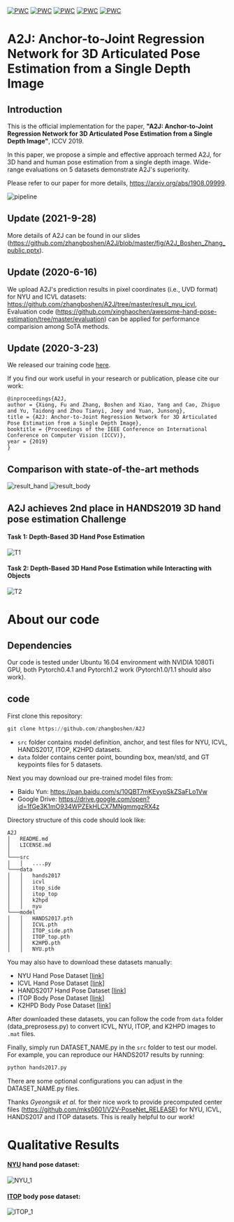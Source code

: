 [![PWC](https://img.shields.io/endpoint.svg?url=https://paperswithcode.com/badge/a2j-anchor-to-joint-regression-network-for-3d/pose-estimation-on-hands-2017)](https://paperswithcode.com/sota/pose-estimation-on-hands-2017?p=a2j-anchor-to-joint-regression-network-for-3d) [![PWC](https://img.shields.io/endpoint.svg?url=https://paperswithcode.com/badge/a2j-anchor-to-joint-regression-network-for-3d/hand-pose-estimation-on-nyu-hands)](https://paperswithcode.com/sota/hand-pose-estimation-on-nyu-hands?p=a2j-anchor-to-joint-regression-network-for-3d)
[![PWC](https://img.shields.io/endpoint.svg?url=https://paperswithcode.com/badge/a2j-anchor-to-joint-regression-network-for-3d/hand-pose-estimation-on-icvl-hands)](https://paperswithcode.com/sota/hand-pose-estimation-on-icvl-hands?p=a2j-anchor-to-joint-regression-network-for-3d) [![PWC](https://img.shields.io/endpoint.svg?url=https://paperswithcode.com/badge/a2j-anchor-to-joint-regression-network-for-3d/pose-estimation-on-itop-front-view)](https://paperswithcode.com/sota/pose-estimation-on-itop-front-view?p=a2j-anchor-to-joint-regression-network-for-3d)
[![PWC](https://img.shields.io/endpoint.svg?url=https://paperswithcode.com/badge/a2j-anchor-to-joint-regression-network-for-3d/pose-estimation-on-itop-top-view)](https://paperswithcode.com/sota/pose-estimation-on-itop-top-view?p=a2j-anchor-to-joint-regression-network-for-3d)



# A2J: Anchor-to-Joint Regression Network for 3D Articulated Pose Estimation from a Single Depth Image

## Introduction
This is the official implementation for the paper, **"A2J: Anchor-to-Joint Regression Network for 3D Articulated Pose Estimation from a Single Depth Image"**, ICCV 2019. 

In this paper, we propose a simple and effective approach termed A2J, for 3D hand and human pose estimation from a single depth image. Wide-range evaluations on 5 datasets demonstrate A2J's superiority.

Please refer to our paper for more details, https://arxiv.org/abs/1908.09999.

![pipeline](https://github.com/zhangboshen/A2J/blob/master/fig/A2Jpipeline.png)

## Update (2021-9-28)
More details of A2J can be found in our slides (https://github.com/zhangboshen/A2J/blob/master/fig/A2J_Boshen_Zhang_public.pptx).
## Update (2020-6-16)
We upload A2J's prediction results in pixel coordinates (i.e., UVD format) for NYU and ICVL datasets: https://github.com/zhangboshen/A2J/tree/master/result_nyu_icvl,
Evaluation code (https://github.com/xinghaochen/awesome-hand-pose-estimation/tree/master/evaluation) can be applied for performance comparision among SoTA methods.

## Update (2020-3-23)
We released our training code [here](https://github.com/zhangboshen/A2J/tree/master/src_train). 


If you find our work useful in your research or publication, please cite our work:
```
@inproceedings{A2J,
author = {Xiong, Fu and Zhang, Boshen and Xiao, Yang and Cao, Zhiguo and Yu, Taidong and Zhou Tianyi, Joey and Yuan, Junsong},
title = {A2J: Anchor-to-Joint Regression Network for 3D Articulated Pose Estimation from a Single Depth Image},
booktitle = {Proceedings of the IEEE Conference on International Conference on Computer Vision (ICCV)},
year = {2019}
}
```
## Comparison with state-of-the-art methods
![result_hand](https://github.com/zhangboshen/A2J/blob/master/fig/result_hand.png)
![result_body](https://github.com/zhangboshen/A2J/blob/master/fig/result_body.png)

## A2J achieves 2nd place in HANDS2019 3D hand pose estimation Challenge
#### Task 1: Depth-Based 3D Hand Pose Estimation
![T1](https://github.com/zhangboshen/A2J/blob/master/fig/T1.jpg)
#### Task 2: Depth-Based 3D Hand Pose Estimation while Interacting with Objects 
![T2](https://github.com/zhangboshen/A2J/blob/master/fig/T2.jpg)



# About our code 

## Dependencies
Our code is tested under Ubuntu 16.04 environment with NVIDIA 1080Ti GPU, both Pytorch0.4.1 and Pytorch1.2 work (Pytorch1.0/1.1 should also work).

## code
First clone this repository:  
```python
git clone https://github.com/zhangboshen/A2J
```

- `src` folder contains model definition, anchor, and test files for NYU, ICVL, HANDS2017, ITOP, K2HPD datasets.
- `data` folder contains center point, bounding box, mean/std, and GT keypoints files for 5 datasets.

Next you may download our pre-trained model files from:     
- Baidu Yun: https://pan.baidu.com/s/10QBT7mKEyypSkZSaFLo1Vw    
- Google Drive: https://drive.google.com/open?id=1fGe3K1mO934WPZEkHLCX7MNgmmgzRX4z

Directory structure of this code should look like:  
```
A2J
│   README.md
│   LICENSE.md  
│
└───src
│   │   ....py
└───data
│   │   hands2017
│   │   icvl
│   │   itop_side
│   │   itop_top
│   │   k2hpd
│   │   nyu
└───model
│   │   HANDS2017.pth
│   │   ICVL.pth
│   │   ITOP_side.pth
│   │   ITOP_top.pth
│   │   K2HPD.pth
│   │   NYU.pth
```

You may also have to download these datasets manually:  
- NYU Hand Pose Dataset [[link](https://jonathantompson.github.io/)]
- ICVL Hand Pose Dataset [[link](https://labicvl.github.io/hand.html)]
- HANDS2017 Hand Pose Dataset [[link](https://competitions.codalab.org/competitions/17356)]
- ITOP Body Pose Dataset [[link](https://www.alberthaque.com/projects/viewpoint_3d_pose/)]
- K2HPD Body Pose Dataset [[link](http://www.sysu-hcp.net/kinect2-human-pose-dataset-k2hpd/)]

After downloaded these datasets, you can follow the code from `data` folder (data_preprosess.py) to convert ICVL, NYU, ITOP, and K2HPD images to `.mat` files.

Finally, simply run DATASET_NAME.py in the `src` folder to test our model. For example, you can reproduce our HANDS2017 results by running:    
```python
python hands2017.py
```

There are some optional configurations you can adjust in the DATASET_NAME.py files.

Thanks *Gyeongsik et al.* for their nice work to provide precomputed center files (https://github.com/mks0601/V2V-PoseNet_RELEASE) for NYU, ICVL, HANDS2017 and ITOP datasets. This is really helpful to our work!



# Qualitative Results
#### [NYU](https://jonathantompson.github.io/NYU_Hand_Pose_Dataset.htm) hand pose dataset:
![NYU_1](https://github.com/zhangboshen/A2J/blob/master/fig/NYU_1.png)
&nbsp;

#### [ITOP](https://www.alberthaque.com/projects/viewpoint_3d_pose/) body pose dataset:
![ITOP_1](https://github.com/zhangboshen/A2J/blob/master/fig/ITOP_1.png)


